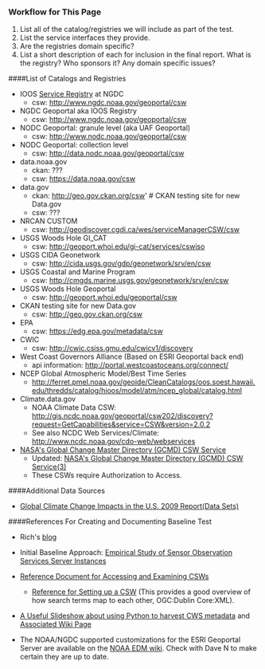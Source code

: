 ### Workflow for This Page
1. List all of the catalog/registries we will include as part of the test.
2. List the service interfaces they provide.
3. Are the registries domain specific?
4. List a short description of each for inclusion in the final report.  What is the registry?  Who sponsors it?  Any domain specific issues?  

####List of Catalogs and Registries
* IOOS [Service Registry](https://geo-ide.noaa.gov/wiki/index.php?title=ESRI_Geoportal#IOOS_WAFs) at NGDC
  * csw: http://www.ngdc.noaa.gov/geoportal/csw
* NGDC Geoportal aka IOOS Registry
  * csw: http://www.ngdc.noaa.gov/geoportal/csw
* NODC Geoportal: granule level (aka UAF Geoportal)
   * csw: http://www.nodc.noaa.gov/geoportal/csw 
* NODC Geoportal: collection level 
   * csw: http://data.nodc.noaa.gov/geoportal/csw  
* data.noaa.gov
   * ckan: ???
   * csw: https://data.noaa.gov/csw
* data.gov
   * ckan: http://geo.gov.ckan.org/csw'  # CKAN testing site for new Data.gov
   * csw: ???
* NRCAN CUSTOM
   * csw: http://geodiscover.cgdi.ca/wes/serviceManagerCSW/csw
* USGS Woods Hole GI_CAT
   * csw: http://geoport.whoi.edu/gi-cat/services/cswiso
* USGS CIDA Geonetwork
   * csw: http://cida.usgs.gov/gdp/geonetwork/srv/en/csw
* USGS Coastal and Marine Program
   * csw: http://cmgds.marine.usgs.gov/geonetwork/srv/en/csw 
* USGS Woods Hole Geoportal
   * csw: http://geoport.whoi.edu/geoportal/csw
* CKAN testing site for new Data.gov
   * csw: http://geo.gov.ckan.org/csw  
* EPA
   * csw: https://edg.epa.gov/metadata/csw
* CWIC
   * csw: http://cwic.csiss.gmu.edu/cwicv1/discovery
* West Coast Governors Alliance (Based on ESRI Geoportal back end)
   * api information: http://portal.westcoastoceans.org/connect/
*  NCEP Global Atmospheric Model/Best Time Series
   *  http://ferret.pmel.noaa.gov/geoide/CleanCatalogs/oos.soest.hawaii.edu/thredds/catalog/hioos/model/atm/ncep_global/catalog.html
*  Climate.data.gov
    * NOAA Climate Data CSW: http://gis.ncdc.noaa.gov/geoportal/csw202/discovery?request=GetCapabilities&service=CSW&version=2.0.2
    *  See also NCDC Web Services/Climate: http://www.ncdc.noaa.gov/cdo-web/webservices
*  [NASA's Global Change Master Directory (GCMD) CSW Service](http://gcmdsrv.gsfc.nasa.gov/csw)
    *  Updated: [NASA's Global Change Master Directory (GCMD) CSW Service(3)](http://gcmdsrv3.gsfc.nasa.gov/csw)
    *  These CSWs require Authorization to Access.

####Additional Data Sources
*  [Global Climate Change Impacts in the U.S. 2009 Report(Data Sets)](http://nca2009.globalchange.gov/data-sets)

####References For Creating and Documenting Baseline Test
*  Rich's [blog](http://rsignell-usgs.github.io/blog/blog/2014/01/15/csw_ngdc_dap/)

*  Initial Baseline Approach: [Empirical Study of Sensor Observation Services Server Instances](http://arxiv.org/ftp/arxiv/papers/1109/1109.4503.pdf)

*  [Reference Document for Accessing and Examining CSWs](https://drive.google.com/file/d/0B8p4sUXIeKn1WFdYOXhqRFNUZXc/edit?usp=sharing)
     *  [Reference for Setting up a CSW](http://www.ogcnetwork.net/node/630) (This provides a good overview of how search terms map to each other, OGC:Dublin Core:XML).

*  [A Useful Slideshow about using Python to harvest CWS metadata](http://pycsw.org/publications/foss4g2013/#/) and [Associated Wiki Page](https://github.com/geopython/pycsw/wiki)

*  The NOAA/NGDC supported customizations for the ESRI Geoportal Server are available on the [NOAA EDM wiki](https://geo-ide.noaa.gov/wiki/index.php?title=ESRI_Geoportal#ISO_19115-2_support).  Check with Dave N to make certain they are up to date.